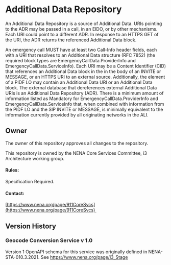 # Additional Data Repository

An Additional Data Repository is a source of Additional Data. URIs pointing to the ADR may be passed in a call, in an EIDO, or by other mechanisms. Each URI could point to a different ADR. In response to an HTTPS GET of the URI, the ADR returns the referenced Additional Data block.

An emergency call MUST have at least two  Call-Info header fields, each with a URI that resolves to an Additional Data structure (RFC 7852) \(the required block types are EmergencyCallData.ProviderInfo and EmergencyCallData.ServiceInfo). Each URI may be a Content Identifier (CID) that references an Additional Data block in the in the body of an INVITE or MESSAGE, or an HTTPS URI to an external source. Additionally, the <provided-by> element of a PIDF LO may contain an Additional Data URI or an Additional Data block. The external database that dereferences external Additional Data URIs is an Additional Data Repository (ADR). There is a minimum amount of information listed as Mandatory for EmergencyCallData.ProviderInfo and EmergencyCallData.ServiceInfo that, when combined with information from the PIDF LO and the SIP INVITE or MESSAGE, is minimally equivalent to the information currently provided by all originating networks in the ALI.

## Owner

The owner of this repository approves all changes to the repository. 

This repository is owned by the NENA Core Services Committee, i3 Architecture working group.

#### Rules:

Specification Required. 

#### Contact:

[https://www.nena.org/page/911CoreSvcs](https://www.nena.org/page/911CoreSvcs) 

## Version History

### Geocode Conversion Service v 1.0

Version 1 OpenAPI schema for this service was originally defined in NENA-STA-010.3.2021. See https://www.nena.org/page/i3_Stage
